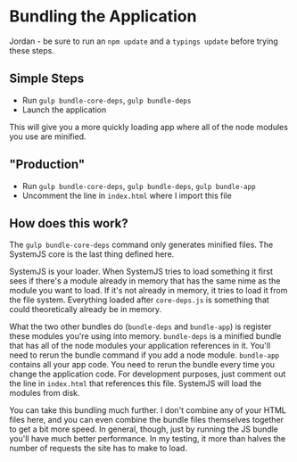# Bundling the Application
Jordan - be sure to run an `npm update` and a `typings update` before trying these steps.

## Simple Steps
* Run `gulp bundle-core-deps`, `gulp bundle-deps`
* Launch the application

This will give you a more quickly loading app where all of the node modules you use are minified.

## "Production"
* Run `gulp bundle-core-deps`, `gulp bundle-deps`, `gulp bundle-app`
* Uncomment the line in `index.html` where I import this file

## How does this work?
The `gulp bundle-core-deps` command only generates minified files. The SystemJS core is the last thing defined here.

SystemJS is your loader. When SystemJS tries to load something it first sees if there's a module already in memory
that has the same nime as the module you want to load. If it's not already in memory, it tries to load it from the
file system. Everything loaded after `core-deps.js` is something that could theoretically already be in memory.

What the two other bundles do (`bundle-deps` and `bundle-app`) is register these modules you're using into memory.
`bundle-deps` is a minified bundle that has all of the node modules your application references in it. You'll need to
rerun the bundle command if you add a node module. `bundle-app` contains all your app code. You need to rerun the bundle
every time you change the application code. For development purposes, just comment out the line in `index.html` that
references this file. SystemJS will load the modules from disk.

You can take this bundling much further. I don't combine any of your HTML files here, and you can even combine the
bundle files themselves together to get a bit more speed. In general, though, just by running the JS bundle you'll
have much better performance. In my testing, it more than halves the number of requests the site has to make to load.

